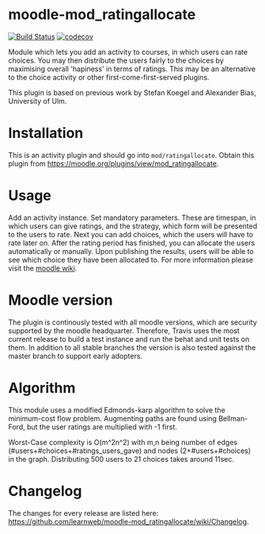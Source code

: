 moodle-mod_ratingallocate
============================
[![Build Status](https://travis-ci.org/learnweb/moodle-mod_ratingallocate.svg?branch=master)](https://travis-ci.org/learnweb/moodle-mod_ratingallocate)
[![codecov](https://codecov.io/gh/learnweb/moodle-mod_ratingallocate/branch/master/graph/badge.svg)](https://codecov.io/gh/learnweb/moodle-mod_ratingallocate)

Module which lets you add an activity to courses, in which users can rate choices. You may then distribute the users fairly to the choices by maximising overall 'hapiness' in terms
of ratings.
This may be an alternative to the choice activity or other first-come-first-served plugins.

This plugin is based on previous work by Stefan Koegel and Alexander Bias, University of Ulm.

Installation
============
This is an activity plugin and should go into ``mod/ratingallocate``.
Obtain this plugin from https://moodle.org/plugins/view/mod_ratingallocate.

Usage
============

Add an activity instance. Set mandatory parameters. These are timespan, in which users can give ratings, and the strategy,
which form will be presented to the users to rate.
Next you can add choices, which the users will have to rate later on.
After the rating period has finished, you can allocate the users automatically or manually. Upon publishing the results, users will be able to see which choice they have been
allocated to.
For more information please visit the [moodle wiki](https://docs.moodle.org/31/en/Ratingallocate).

Moodle version
======================
The plugin is continously tested with all moodle versions, which are security supported by the moodle headquarter.
Therefore, Travis uses the most current release to build a test instance and run the behat and unit tests on them.
In addition to all stable branches the version is also tested against the master branch to support early adopters.

Algorithm
=========
This module uses a modified Edmonds-karp algorithm to solve the minimum-cost flow problem. Augmenting paths are found using Bellman-Ford, but the user ratings are multiplied with
-1 first.

Worst-Case complexity is O(m^2n^2) with m,n being number of edges (#users+#choices+#ratings_users_gave) and nodes (2+#users+#choices) in the graph.
Distributing 500 users to 21 choices takes around 11sec.

Changelog
=========
The changes for every release are listed here: https://github.com/learnweb/moodle-mod_ratingallocate/wiki/Changelog.
